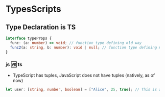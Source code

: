 # **TypesScripts**

## **Type Declaration is TS**

```ts
interface typeProps {
  func: (a: number) => void; // function type defining old way
  func2(a: string, b: number): void | null; // function type defining modern way
}
```

### js 🆚 ts

- TypeScript has tuples, JavaScript does not have tuples (natively, as of now)

```ts
let user: [string, number, boolean] = ["Alice", 25, true]; // This is a tuple type in ts
```
